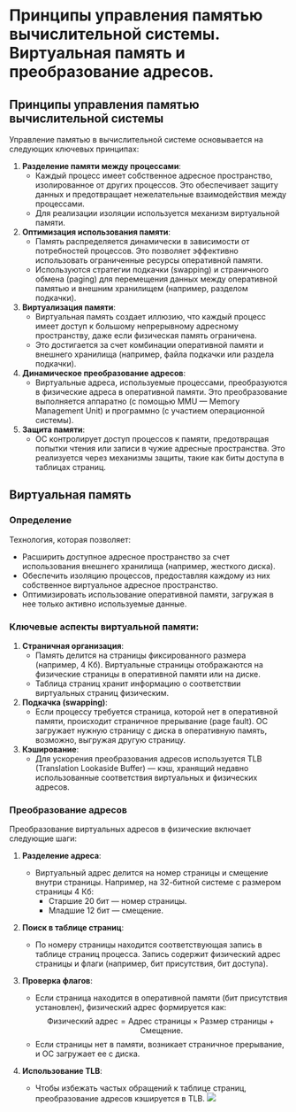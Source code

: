 # Принципы управления памятью вычислительной системы. Виртуальная память и преобразование адресов.
## Принципы управления памятью вычислительной системы
Управление памятью в вычислительной системе основывается на следующих ключевых принципах:
1. **Разделение памяти между процессами**:
   - Каждый процесс имеет собственное адресное пространство, изолированное от других процессов. Это обеспечивает защиту данных и предотвращает нежелательные взаимодействия между процессами.
   - Для реализации изоляции используется механизм виртуальной памяти.
2. **Оптимизация использования памяти**:
   - Память распределяется динамически в зависимости от потребностей процессов. Это позволяет эффективно использовать ограниченные ресурсы оперативной памяти.
   - Используются стратегии подкачки (swapping) и страничного обмена (paging) для перемещения данных между оперативной памятью и внешним хранилищем (например, разделом подкачки).
3. **Виртуализация памяти**:
   - Виртуальная память создает иллюзию, что каждый процесс имеет доступ к большому непрерывному адресному пространству, даже если физическая память ограничена.
   - Это достигается за счет комбинации оперативной памяти и внешнего хранилища (например, файла подкачки или раздела подкачки).
4. **Динамическое преобразование адресов**:
   - Виртуальные адреса, используемые процессами, преобразуются в физические адреса в оперативной памяти. Это преобразование выполняется аппаратно (с помощью MMU — Memory Management Unit) и программно (с участием операционной системы).
5. **Защита памяти**:
   - ОС контролирует доступ процессов к памяти, предотвращая попытки чтения или записи в чужие адресные пространства. Это реализуется через механизмы защиты, такие как биты доступа в таблицах страниц.
## Виртуальная память
### Определение
Технология, которая позволяет:
- Расширить доступное адресное пространство за счет использования внешнего хранилища (например, жесткого диска).
- Обеспечить изоляцию процессов, предоставляя каждому из них собственное виртуальное адресное пространство.
- Оптимизировать использование оперативной памяти, загружая в нее только активно используемые данные.
### Ключевые аспекты виртуальной памяти:
1. **Страничная организация**:
   - Память делится на страницы фиксированного размера (например, 4 Кб). Виртуальные страницы отображаются на физические страницы в оперативной памяти или на диске.
   - Таблица страниц хранит информацию о соответствии виртуальных страниц физическим.
2. **Подкачка (swapping)**:
   - Если процессу требуется страница, которой нет в оперативной памяти, происходит страничное прерывание (page fault). ОС загружает нужную страницу с диска в оперативную память, возможно, выгружая другую страницу.
3. **Кэширование**:
   - Для ускорения преобразования адресов используется TLB (Translation Lookaside Buffer) — кэш, хранящий недавно использованные соответствия виртуальных и физических адресов.
### Преобразование адресов
Преобразование виртуальных адресов в физические включает следующие шаги:
1. **Разделение адреса**:
   - Виртуальный адрес делится на номер страницы и смещение внутри страницы. Например, на 32-битной системе с размером страницы 4 Кб:
     - Старшие 20 бит — номер страницы.
     - Младшие 12 бит — смещение.
2. **Поиск в таблице страниц**:
   - По номеру страницы находится соответствующая запись в таблице страниц процесса. Запись содержит физический адрес страницы и флаги (например, бит присутствия, бит доступа).
3. **Проверка флагов**:
   - Если страница находится в оперативной памяти (бит присутствия установлен), физический адрес формируется как:  
$$
\text{Физический адрес} = \text{Адрес страницы} \times \text{Размер страницы} + \text{Смещение}.
$$
   - Если страницы нет в памяти, возникает страничное прерывание, и ОС загружает ее с диска.

4. **Использование TLB**:
   - Чтобы избежать частых обращений к таблице страниц, преобразование адресов кэшируется в TLB.
![](Pasted%20image%2020250623141817.png)